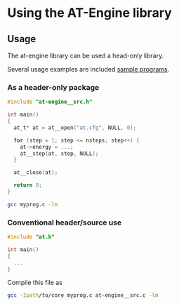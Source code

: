 # Using the AT-Engine library

## Usage

The at-engine library can be used a head-only library.

Several usage examples are included [sample programs](../src/sample_progs).

### As a header-only package

```C
#include "at-engine__src.h"

int main()
{
  at_t* at = at__open("at.cfg", NULL, 0);

  for (step = 1; step <= nsteps; step++) {
    at->energy = ...;
    at__step(at, step, NULL);
  }

  at__close(at);

  return 0;
}
```

```sh
gcc myprog.c -lm
```

### Conventional header/source use

```C
#include "at.h"

int main()
{
  ...
}
```

Compile this file as

```sh
gcc -Ipath/to/core myprog.c at-engine__src.c -lm
```
